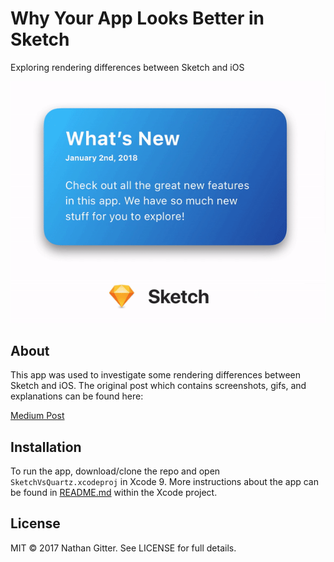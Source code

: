 # Why Your App Looks Better in Sketch
Exploring rendering differences between Sketch and iOS

![Example Gif](card.gif)

## About

This app was used to investigate some rendering differences between Sketch and iOS. The original post which contains screenshots, gifs, and explanations can be found here:

[Medium Post](http://medium.com)

## Installation

To run the app, download/clone the repo and open `SketchVsQuartz.xcodeproj` in Xcode 9. More instructions about the app can be found in [README.md](https://github.com/nathangitter/sketch-vs-ios/blob/master/SketchVsQuartz/SketchVsQuartz/README.md) within the Xcode project.

## License

MIT © 2017 Nathan Gitter. See LICENSE for full details.